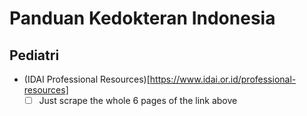 # Panduan Kedokteran Indonesia

## Pediatri

- (IDAI Professional Resources)[https://www.idai.or.id/professional-resources]
  - [ ] Just scrape the whole 6 pages of the link above